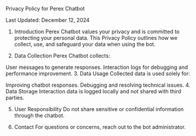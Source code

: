 Privacy Policy for Perex Chatbot

Last Updated: December 12, 2024

1. Introduction
Perex Chatbot values your privacy and is committed to protecting your personal data. This Privacy Policy outlines how we collect, use, and safeguard your data when using the bot.

2. Data Collection
Perex Chatbot collects:

User messages to generate responses.
Interaction logs for debugging and performance improvement.
3. Data Usage
Collected data is used solely for:

Improving chatbot responses.
Debugging and resolving technical issues.
4. Data Storage
Interaction data is logged locally and not shared with third parties.

5. User Responsibility
Do not share sensitive or confidential information through the chatbot.

6. Contact
For questions or concerns, reach out to the bot administrator.

